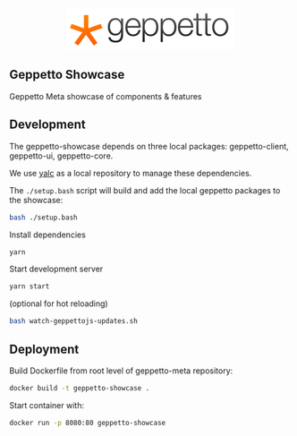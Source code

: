 <p align="center">
  <img src="https://github.com/tarelli/bucket/blob/master/geppetto%20logo.png?raw=true" alt="Geppetto logo"/>
</p>

## Geppetto Showcase

Geppetto Meta showcase of components & features

## Development

The geppetto-showcase depends on three local packages: geppetto-client, geppetto-ui, geppetto-core.

We use [yalc](https://github.com/wclr/yalc) as a local repository to manage these dependencies.

The `./setup.bash` script will build and add the local geppetto packages to the showcase:

```bash
bash ./setup.bash
```

Install dependencies

```bash
yarn
```

Start development server

```bash
yarn start
```

(optional for hot reloading)

```bash
bash watch-geppettojs-updates.sh
```

## Deployment

Build Dockerfile from root level of geppetto-meta repository:

```bash
docker build -t geppetto-showcase .
```

Start container with:

````bash
docker run -p 8080:80 geppetto-showcase
````
